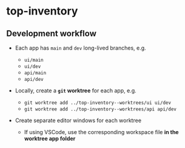 # top-inventory


## Development workflow


- Each app has `main` and `dev` long-lived branches, e.g.
    - `ui/main`
    - `ui/dev`
    - `api/main`
    - `api/dev`

- Locally, create a **`git` worktree** for each app, e.g.
    - `git worktree add ../top-inventory--worktrees/ui ui/dev`
    - `git worktree add ../top-inventory--worktrees/api api/dev`

- Create separate editor windows for each worktree
    - If using VSCode, use the corresponding workspace file **in the worktree app folder**
